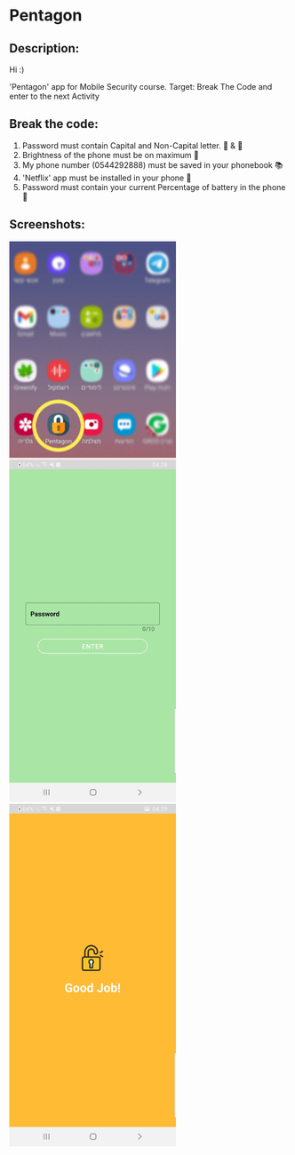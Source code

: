 # Pentagon

## Description:
Hi :)

'Pentagon' app for Mobile Security course.
Target: Break The Code and enter to the next Activity

## Break the code:
1. Password must contain Capital and Non-Capital letter. :older_man: & :baby:
2. Brightness of the phone must be on maximum :high_brightness:
3. My phone number (0544292888) must be saved in your phonebook :books:
4. 'Netflix' app must be installed in your phone :movie_camera: 
5. Password must contain your current Percentage of battery in the phone :battery:

## Screenshots:

<img src="images/icon.jpeg" width=300>   <img src="images/main_activity.jpeg" width=300>   <img src="images/success_activity.jpeg" width=300>


